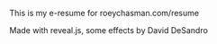 This is my e-resume for roeychasman.com/resume

Made with reveal.js, some effects by David DeSandro
